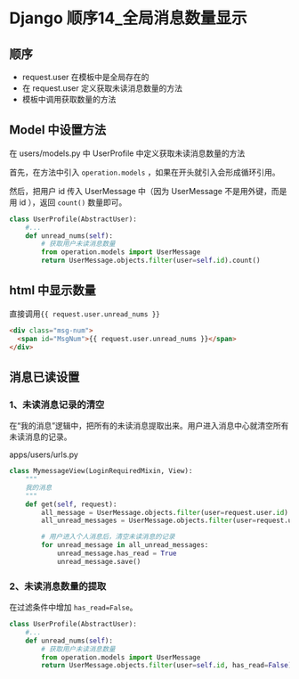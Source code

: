 # Django 顺序14_全局消息数量显示

## 顺序

* request.user 在模板中是全局存在的
* 在 request.user 定义获取未读消息数量的方法
* 模板中调用获取数量的方法



## Model 中设置方法

在 users/models.py 中 UserProfile 中定义获取未读消息数量的方法

首先，在方法中引入 `operation.models` ，如果在开头就引入会形成循环引用。

然后，把用户 id 传入 UserMessage 中（因为 UserMessage 不是用外键，而是用 id ），返回 `count()` 数量即可。

```python
class UserProfile(AbstractUser):
    #...
    def unread_nums(self):
        # 获取用户未读消息数量
        from operation.models import UserMessage
        return UserMessage.objects.filter(user=self.id).count()
```



## html 中显示数量

直接调用`{{ request.user.unread_nums }}`

```html
<div class="msg-num">
  <span id="MsgNum">{{ request.user.unread_nums }}</span>
</div>
```



## 消息已读设置

### 1、未读消息记录的清空

在“我的消息”逻辑中，把所有的未读消息提取出来。用户进入消息中心就清空所有未读消息的记录。

apps/users/urls.py 

```python
class MymessageView(LoginRequiredMixin, View):
    """
    我的消息
    """
    def get(self, request):
        all_message = UserMessage.objects.filter(user=request.user.id)
        all_unread_messages = UserMessage.objects.filter(user=request.user.id, has_read=False)

        # 用户进入个人消息后，清空未读消息的记录
        for unread_message in all_unread_messages:
            unread_message.has_read = True
            unread_message.save()

```



### 2、未读消息数量的提取

在过滤条件中增加 `has_read=False`。

```python
class UserProfile(AbstractUser):
    #...
    def unread_nums(self):
        # 获取用户未读消息数量
        from operation.models import UserMessage
        return UserMessage.objects.filter(user=self.id, has_read=False).count()
```



















